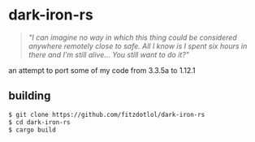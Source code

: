# dark-iron-rs

> *"I can imagine no way in which this thing could be considered anywhere remotely close to safe. All I know is I spent six hours in there and I'm still alive... You still want to do it?"*

an attempt to port some of my code from 3.3.5a to 1.12.1

## building

```sh
$ git clone https://github.com/fitzdotlol/dark-iron-rs
$ cd dark-iron-rs
$ cargo build
```
